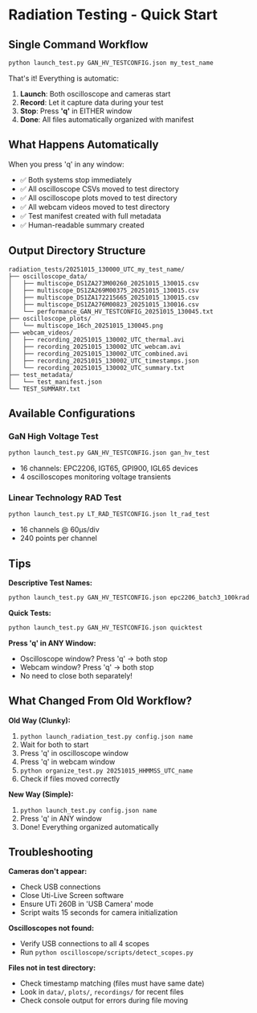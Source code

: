 # Radiation Testing - Quick Start

## Single Command Workflow

```bash
python launch_test.py GAN_HV_TESTCONFIG.json my_test_name
```

That's it! Everything is automatic:

1. **Launch**: Both oscilloscope and cameras start
2. **Record**: Let it capture data during your test
3. **Stop**: Press **'q'** in EITHER window
4. **Done**: All files automatically organized with manifest

## What Happens Automatically

When you press 'q' in any window:
- ✅ Both systems stop immediately
- ✅ All oscilloscope CSVs moved to test directory
- ✅ All oscilloscope plots moved to test directory
- ✅ All webcam videos moved to test directory
- ✅ Test manifest created with full metadata
- ✅ Human-readable summary created

## Output Directory Structure

```
radiation_tests/20251015_130000_UTC_my_test_name/
├── oscilloscope_data/
│   ├── multiscope_DS1ZA273M00260_20251015_130015.csv
│   ├── multiscope_DS1ZA269M00375_20251015_130015.csv
│   ├── multiscope_DS1ZA172215665_20251015_130015.csv
│   ├── multiscope_DS1ZA276M00823_20251015_130016.csv
│   └── performance_GAN_HV_TESTCONFIG_20251015_130045.txt
├── oscilloscope_plots/
│   └── multiscope_16ch_20251015_130045.png
├── webcam_videos/
│   ├── recording_20251015_130002_UTC_thermal.avi
│   ├── recording_20251015_130002_UTC_webcam.avi
│   ├── recording_20251015_130002_UTC_combined.avi
│   ├── recording_20251015_130002_UTC_timestamps.json
│   └── recording_20251015_130002_UTC_summary.txt
├── test_metadata/
│   └── test_manifest.json
└── TEST_SUMMARY.txt
```

## Available Configurations

### GaN High Voltage Test
```bash
python launch_test.py GAN_HV_TESTCONFIG.json gan_hv_test
```
- 16 channels: EPC2206, IGT65, GPI900, IGL65 devices
- 4 oscilloscopes monitoring voltage transients

### Linear Technology RAD Test
```bash
python launch_test.py LT_RAD_TESTCONFIG.json lt_rad_test
```
- 16 channels @ 60µs/div
- 240 points per channel

## Tips

**Descriptive Test Names:**
```bash
python launch_test.py GAN_HV_TESTCONFIG.json epc2206_batch3_100krad
```

**Quick Tests:**
```bash
python launch_test.py GAN_HV_TESTCONFIG.json quicktest
```

**Press 'q' in ANY Window:**
- Oscilloscope window? Press 'q' → both stop
- Webcam window? Press 'q' → both stop
- No need to close both separately!

## What Changed From Old Workflow?

**Old Way (Clunky):**
1. `python launch_radiation_test.py config.json name`
2. Wait for both to start
3. Press 'q' in oscilloscope window
4. Press 'q' in webcam window
5. `python organize_test.py 20251015_HHMMSS_UTC_name`
6. Check if files moved correctly

**New Way (Simple):**
1. `python launch_test.py config.json name`
2. Press 'q' in ANY window
3. Done! Everything organized automatically

## Troubleshooting

**Cameras don't appear:**
- Check USB connections
- Close Uti-Live Screen software
- Ensure UTi 260B in 'USB Camera' mode
- Script waits 15 seconds for camera initialization

**Oscilloscopes not found:**
- Verify USB connections to all 4 scopes
- Run `python oscilloscope/scripts/detect_scopes.py`

**Files not in test directory:**
- Check timestamp matching (files must have same date)
- Look in `data/`, `plots/`, `recordings/` for recent files
- Check console output for errors during file moving
